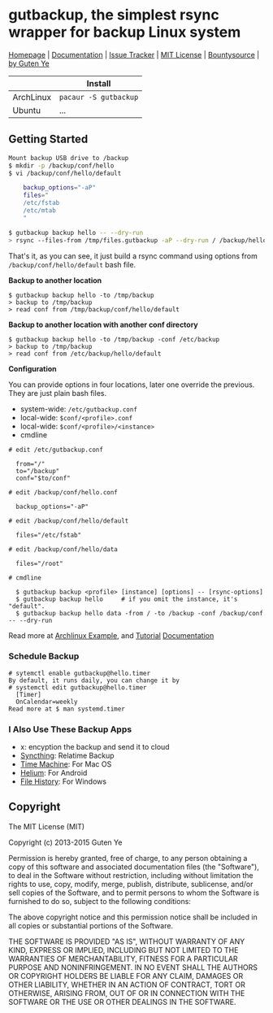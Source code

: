 gutbackup, the simplest rsync wrapper for backup Linux system
================================

[Homepage](https://github.com/gutenye/gutbackup) |
[Documentation](https://github.com/gutenye/gutbackup/wiki) |
[Issue Tracker](https://github.com/gutenye/gutbackup/issues) |
[MIT License](http://choosealicense.com/licenses/mit) |
[Bountysource](https://www.bountysource.com/teams/gutenye) |
[by Guten Ye](http://guten.me)

|                |  Install                                         |
|----------------|------------------------------------------ |
| ArchLinux      | `pacaur -S gutbackup` |
| Ubuntu         |  ... |


Getting Started
---------------

``` bash
Mount backup USB drive to /backup
$ mkdir -p /backup/conf/hello
$ vi /backup/conf/hello/default

    backup_options="-aP"
    files="
    /etc/fstab
    /etc/mtab
    "

$ gutbackup backup hello -- --dry-run
> rsync --files-from /tmp/files.gutbackup -aP --dry-run / /backup/hello/
```

That's it, as you can see, it just build a rsync command using options from `/backup/conf/hello/default` bash file.

**Backup to another location**

```
$ gutbackup backup hello -to /tmp/backup
> backup to /tmp/backup
> read conf from /tmp/backup/conf/hello/default
```

**Backup to another location with another conf directory**

```
$ gutbackup backup hello -to /tmp/backup -conf /etc/backup
> backup to /tmp/backup
> read conf from /etc/backup/hello/default
```

**Configuration**

You can provide options in four locations, later one override the previous. They are just plain bash files.

- system-wide: `/etc/gutbackup.conf`
- local-wide: `$conf/<profile>.conf`
- local-wide: `$conf/<profile>/<instance>`
- cmdline

```
# edit /etc/gutbackup.conf

  from="/"
  to="/backup"
  conf="$to/conf"

# edit /backup/conf/hello.conf

  backup_options="-aP"

# edit /backup/conf/hello/default

  files="/etc/fstab"

# edit /backup/conf/hello/data

  files="/root"

# cmdline

  $ gutbackup backup <profile> [instance] [options] -- [rsync-options]
  $ gutbackup backup hello     # if you omit the instance, it's "default".
  $ gutbackup backup hello data -from / -to /backup -conf /backup/conf -- --dry-run
```

Read more at [Archlinux Example](https://github.com/gutenye/gutbackup/tree/master/examples/archlinux),  and [Tutorial](https://github.com/gutenye/gutbackup/wiki/Tutorial)
[Documentation](https://github.com/gutenye/gutbackup/wiki)

### Schedule Backup

```
# sytemctl enable gutbackup@hello.timer
By default, it runs daily, you can change it by
# systemctl edit gutbackup@hello.timer
  [Timer]
  OnCalendar=weekly
Read more at $ man systemd.timer
```

### I Also Use These Backup Apps

- x: encyption the backup and send it to cloud
- [Syncthing](https://syncthing.net/): Relatime Backup
- [Time Machine](https://support.apple.com/en-us/HT201250): For Mac OS
- [Helium](https://play.google.com/store/apps/details?id=com.koushikdutta.backup&hl=en): For Android
- [File History](http://windows.microsoft.com/en-us/windows-8/how-use-file-history): For Windows

Copyright
---------

The MIT License (MIT)

Copyright (c) 2013-2015 Guten Ye

Permission is hereby granted, free of charge, to any person obtaining a copy
of this software and associated documentation files (the "Software"), to deal
in the Software without restriction, including without limitation the rights
to use, copy, modify, merge, publish, distribute, sublicense, and/or sell
copies of the Software, and to permit persons to whom the Software is
furnished to do so, subject to the following conditions:

The above copyright notice and this permission notice shall be included in all
copies or substantial portions of the Software.

THE SOFTWARE IS PROVIDED "AS IS", WITHOUT WARRANTY OF ANY KIND, EXPRESS OR
IMPLIED, INCLUDING BUT NOT LIMITED TO THE WARRANTIES OF MERCHANTABILITY,
FITNESS FOR A PARTICULAR PURPOSE AND NONINFRINGEMENT. IN NO EVENT SHALL THE
AUTHORS OR COPYRIGHT HOLDERS BE LIABLE FOR ANY CLAIM, DAMAGES OR OTHER
LIABILITY, WHETHER IN AN ACTION OF CONTRACT, TORT OR OTHERWISE, ARISING FROM,
OUT OF OR IN CONNECTION WITH THE SOFTWARE OR THE USE OR OTHER DEALINGS IN THE
SOFTWARE.

